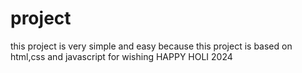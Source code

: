 # project
this project is very simple and easy because this project is based on html,css and javascript for wishing HAPPY HOLI 2024

